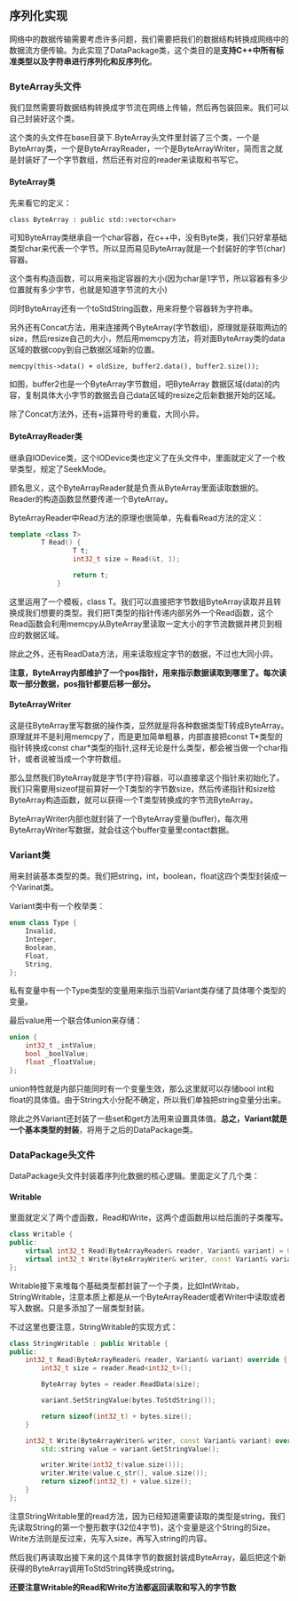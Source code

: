 ## 序列化实现
网络中的数据传输需要考虑许多问题，我们需要把我们的数据结构转换成网络中的数据流方便传输。为此实现了DataPackage类，这个类目的是**支持C++中所有标准类型以及字符串进行序列化和反序列化**。

### ByteArray头文件
我们显然需要将数据结构转换成字节流在网络上传输，然后再包装回来。我们可以自己封装好这个类。

这个类的头文件在base目录下.ByteArray头文件里封装了三个类，一个是ByteArray类，一个是ByteArrayReader，一个是ByteArrayWriter，简而言之就是封装好了一个字节数组，然后还有对应的reader来读取和书写它。

#### ByteArray类

先来看它的定义：

`class ByteArray : public std::vector<char>`

可知ByteArray类继承自一个char容器，在c++中，没有Byte类，我们只好拿基础类型char来代表一个字节。所以显而易见ByteArray就是一个封装好的字节(char)容器。

这个类有构造函数，可以用来指定容器的大小(因为char是1字节，所以容器有多少位置就有多少字节，也就是知道字节流的大小)

同时ByteArray还有一个toStdString函数，用来将整个容器转为字符串。

另外还有Concat方法，用来连接两个ByteArray(字节数组)，原理就是获取两边的size，然后resize自己的大小，然后用memcpy方法，将对面ByteArray类的data区域的数据copy到自己数据区域新的位置。

`memcpy(this->data() + oldSize, buffer2.data(), buffer2.size());`


如图，buffer2也是一个ByteArray字节数组，吧ByteArray 数据区域(data)的内容，复制具体大小字节的数据去自己data区域的resize之后新数据开始的区域。

除了Concat方法外，还有+运算符号的重载，大同小异。

#### ByteArrayReader类
继承自IODevice类，这个IODevice类也定义了在头文件中，里面就定义了一个枚举类型，规定了SeekMode。

顾名思义，这个ByteArrayReader就是负责从ByteArray里面读取数据的。Reader的构造函数显然要传递一个ByteArray。

ByteArrayReader中Read方法的原理也很简单，先看看Read方法的定义：

``` c++
template <class T>
        T Read() {
				T t;
                int32_t size = Read(&t, 1);

				return t;
			}
```


这里运用了一个模板，class T。我们可以直接把字节数组ByteArray读取并且转换成我们想要的类型。我们把T类型的指针传递内部另外一个Read函数，这个Read函数会利用memcpy从ByteArray里读取一定大小的字节流数据并拷贝到相应的数据区域。

除此之外，还有ReadData方法，用来读取规定字节的数据，不过也大同小异。

**注意，ByteArray内部维护了一个pos指针，用来指示数据读取到哪里了。每次读取一部分数据，pos指针都要后移一部分。**

#### ByteArrayWriter
这是往ByteArray里写数据的操作类，显然就是将各种数据类型T转成ByteArray。原理就并不是利用memcpy了，而是更加简单粗暴，内部直接把const T\*类型的指针转换成const char\*类型的指针,这样无论是什么类型，都会被当做一个char指针，或者说被当成一个字符数组。

那么显然我们ByteArray就是字节(字符)容器，可以直接拿这个指针来初始化了。我们只需要用sizeof提前算好一个T类型的字节数size，然后传递指针和size给ByteArray构造函数，就可以获得一个T类型转换成的字节流ByteArray。

ByteArrayWriter内部也就封装了一个ByteArray变量(buffer)，每次用ByteArrayWriter写数据，就会往这个buffer变量里contact数据。

### Variant类
用来封装基本类型的类。我们把string，int，boolean，float这四个类型封装成一个Varinat类。

Variant类中有一个枚举类：

``` c++
enum class Type {
    Invalid,
    Integer,
    Boolean,
    Float,
    String,
};
```

私有变量中有一个Type类型的变量用来指示当前Variant类存储了具体哪个类型的变量。

最后value用一个联合体union来存储：

``` c++
union {
    int32_t _intValue;
    bool _boolValue;
    float _floatValue;
};
```

union特性就是内部只能同时有一个变量生效，那么这里就可以存储bool int和float的具体值。由于String大小分配不确定，所以我们单独把string变量分出来。

除此之外Variant还封装了一些set和get方法用来设置具体值。**总之，Variant就是一个基本类型的封装**，将用于之后的DataPackage类。

### DataPackage头文件
DataPackage头文件封装着序列化数据的核心逻辑。里面定义了几个类：

#### Writable
里面就定义了两个虚函数，Read和Write，这两个虚函数用以给后面的子类覆写。

``` c++
class Writable {
public:
    virtual int32_t Read(ByteArrayReader& reader, Variant& variant) = 0;
    virtual int32_t Write(ByteArrayWriter& writer, const Variant& variant) = 0;
};
```

Writable接下来堆每个基础类型都封装了一个子类，比如IntWritab，StringWritable，注意本质上都是从一个ByteArrayReader或者Writer中读取或者写入数据。只是多添加了一层类型封装。

不过这里也要注意，StringWritable的实现方式：

``` c++
class StringWritable : public Writable {
public:
    int32_t Read(ByteArrayReader& reader, Variant& variant) override {
        int32_t size = reader.Read<int32_t>();

        ByteArray bytes = reader.ReadData(size);

        variant.SetStringValue(bytes.ToStdString());

        return sizeof(int32_t) + bytes.size();
    }

    int32_t Write(ByteArrayWriter& writer, const Variant& variant) override {
        std::string value = variant.GetStringValue();

        writer.Write(int32_t(value.size()));
        writer.Write(value.c_str(), value.size());
        return sizeof(int32_t) + value.size();
    }
};
```

注意StringWritable里的read方法，因为已经知道需要读取的类型是string，我们先读取String的第一个整形数字(32位4字节)，这个变量是这个String的Size。Write方法则是反过来，先写入size，再写入string的内容。

然后我们再读取出接下来的这个具体字节的数据封装成ByteArray，最后把这个新获得的ByteArray调用ToStdString转换成string。

**还要注意Writable的Read和Write方法都返回读取和写入的字节数**

